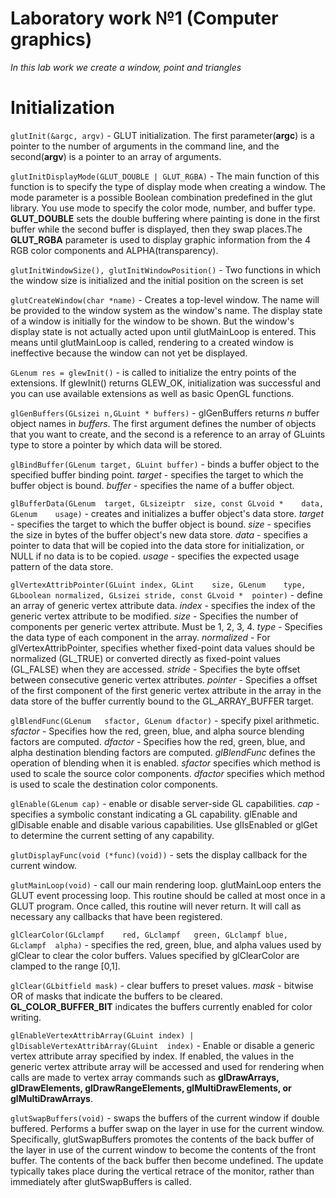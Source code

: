 Laboratory work №1 (Computer graphics)
======================================
*In this lab work we create a window, point and triangles*

Initialization
==============
```glutInit(&argc, argv)``` - GLUT initialization. The first parameter(**argc**) is a pointer to the number of arguments in the command line, and the second(**argv**) is a pointer to an array of arguments.

```glutInitDisplayMode(GLUT_DOUBLE | GLUT_RGBA)``` - The main function of this function is to specify the type of display mode when creating a window. The mode parameter is a possible Boolean combination predefined in the glut library. You use mode to specify the color mode, number, and buffer type. **GLUT_DOUBLE** sets the double buffering where painting is done in the first buffer while the second buffer is displayed, then they swap places.The **GLUT_RGBA** parameter is used to display graphic information from the 4 RGB color components and ALPHA(transparency).

```glutInitWindowSize(), glutInitWindowPosition()``` - Two functions in which the window size is initialized and the initial position on the screen is set 

```glutCreateWindow(char *name)``` - Creates a top-level window. The name will be provided to the window system as the window's name. The display state of a window is initially for the window to be shown. But the window's display state is not actually acted upon until glutMainLoop is entered. This means until glutMainLoop is called, rendering to a created window is ineffective because the window can not yet be displayed.

```GLenum res = glewInit()``` - is called to initialize the entry points of the extensions. If glewInit() returns GLEW_OK, initialization was successful and you can use available extensions as well as basic OpenGL functions.

```glGenBuffers(GLsizei n,GLuint * buffers)``` - glGenBuffers returns *n* buffer object names in *buffers*. The first argument defines the number of objects that you want to create, and the second is a reference to an array of GLuints type to store a pointer by which data will be stored.

```glBindBuffer(GLenum target, GLuint buffer)``` - binds a buffer object to the specified buffer binding point. *target* - specifies the target to which the buffer object is bound. *buffer* - specifies the name of a buffer object.

```glBufferData(GLenum	target, GLsizeiptr	size, const GLvoid *	data, GLenum	usage)``` - creates and initializes a buffer object's data store. *target* - specifies the target to which the buffer object is bound. *size* - specifies the size in bytes of the buffer object's new data store. *data* - specifies a pointer to data that will be copied into the data store for initialization, or NULL if no data is to be copied. *usage* - specifies the expected usage pattern of the data store.

```glVertexAttribPointer(GLuint	index, GLint	size, GLenum	type, GLboolean	normalized, GLsizei	stride, const GLvoid *	pointer)``` - define an array of generic vertex attribute data. *index* - specifies the index of the generic vertex attribute to be modified. *size* - Specifies the number of components per generic vertex attribute. Must be 1, 2, 3, 4. *type* - Specifies the data type of each component in the array. *normalized* - For glVertexAttribPointer, specifies whether fixed-point data values should be normalized (GL_TRUE) or converted directly as fixed-point values (GL_FALSE) when they are accessed. *stride* - Specifies the byte offset between consecutive generic vertex attributes. *pointer* - Specifies a offset of the first component of the first generic vertex attribute in the array in the data store of the buffer currently bound to the GL_ARRAY_BUFFER target.

```glBlendFunc(GLenum	sfactor, GLenum	dfactor)``` - specify pixel arithmetic. *sfactor* - Specifies how the red, green, blue, and alpha source blending factors are computed. *dfactor* - Specifies how the red, green, blue, and alpha destination blending factors are computed. *glBlendFunc* defines the operation of blending when it is enabled. *sfactor* specifies which method is used to scale the source color components. *dfactor* specifies which method is used to scale the destination color components.

```glEnable(GLenum cap)``` - enable or disable server-side GL capabilities. *cap* - specifies a symbolic constant indicating a GL capability. glEnable and glDisable enable and disable various capabilities. Use glIsEnabled or glGet to determine the current setting of any capability.

```glutDisplayFunc(void (*func)(void))``` - sets the display callback for the current window.

```glutMainLoop(void)``` -  call our main rendering loop. glutMainLoop enters the GLUT event processing loop. This routine should be called at most once in a GLUT program. Once called, this routine will never return. It will call as necessary any callbacks that have been registered.

```glClearColor(GLclampf	red, GLclampf	green, GLclampf	blue, GLclampf	alpha)``` - specifies the red, green, blue, and alpha values used by glClear to clear the color buffers. Values specified by glClearColor are clamped to the range [0,1].

```glClear(GLbitfield mask)``` - clear buffers to preset values. *mask* - bitwise OR of masks that indicate the buffers to be cleared. **GL_COLOR_BUFFER_BIT** indicates the buffers currently enabled for color writing.

```glEnableVertexAttribArray(GLuint	index) | glDisableVertexAttribArray(GLuint	index)``` - Enable or disable a generic vertex attribute array specified by index. If enabled, the values in the generic vertex attribute array will be accessed and used for rendering when calls are made to vertex array commands such as **glDrawArrays, glDrawElements, glDrawRangeElements, glMultiDrawElements, or glMultiDrawArrays**. 

```glutSwapBuffers(void)``` - swaps the buffers of the current window if double buffered. Performs a buffer swap on the layer in use for the current window. Specifically, glutSwapBuffers promotes the contents of the back buffer of the layer in use of the current window to become the contents of the front buffer. The contents of the back buffer then become undefined. The update typically takes place during the vertical retrace of the monitor, rather than immediately after glutSwapBuffers is called.


